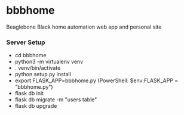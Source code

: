 # bbbhome
Beaglebone Black home automation web app and personal site

### Server Setup

- cd bbbhome
- python3 -m virtualenv venv
- . venv/bin/activate
- python setup.py install
- export FLASK_APP=bbbhome.py (PowerShell: $env:FLASK_APP = "bbbhome.py")
- flask db init
- flask db migrate -m "users table"
- flask db upgrade
